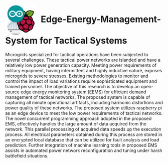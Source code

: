 # <img src="https://github.com/SyedWaliAbbas/Edge-Energy-Management-System/blob/main/EEMS%20logo.JPG" width="100" valign="middle" alt="Scapy" />&nbsp; Edge-Energy-Management-System for Tactical Systems

Microgrids  specialized for tactical operations have been subjected to several challenges. These tactical power networks are islanded and have a relatively low power generation capacity. Meeting power requirements of military equipment, having intermittent and highly inductive nature, exposes microgrids to severe stresses. Existing methodologies to monitor and control the impact of load variations require sophisticated equipment and trained personnel. The objective of this research is to develop an open-source edge energy monitoring system (EEMS) for efficient demand management of tactical networks. The proposed system is capable of capturing all minute operational artifacts, including harmonic distortions and power quality of these networks. The proposed system utilizes raspberry pi as an edge device to meet the low power requirements of tactical networks. The novel concurrent programming approach adopted in the proposed EMS, effectively handles the large amount of data acquired from the network. This parallel processing of acquired data speeds up the execution process. All electrical parameters obtained during this process are stored in an encrypted local database that can be utilized for fault analysis and load prediction. Further integration of machine learning tools in proposed EMS assists in automated power network reconfiguration and tuning under harsh battlefield situations.
